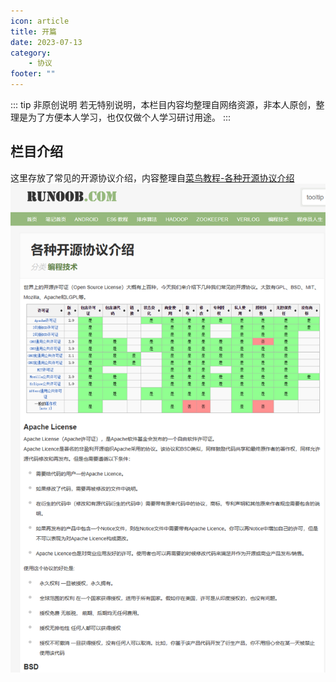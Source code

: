 ```yaml
---
icon: article
title: 开篇
date: 2023-07-13
category:
    - 协议
footer: ""
---
```

::: tip 非原创说明
若无特别说明，本栏目内容均整理自网络资源，非本人原创，整理是为了方便本人学习，也仅仅做个人学习研讨用途。
:::

## 栏目介绍

这里存放了常见的开源协议介绍，内容整理自[菜鸟教程-各种开源协议介绍](https://www.runoob.com/w3cnote/open-source-license.html)
![网站预览](/assets/document_image/runoob_protocol.png)
